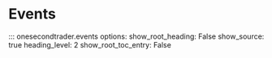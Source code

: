 # Events

::: onesecondtrader.events
    options:
      show_root_heading: False
      show_source: true
      heading_level: 2
      show_root_toc_entry: False

